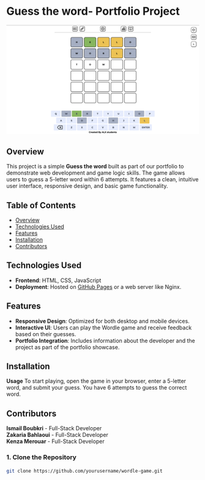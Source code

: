 # Guess the word- Portfolio Project

![Game Screenshot](icons/feautre1-image.png)

## Overview

This project is a simple **Guess the word** built as part of our portfolio to demonstrate web development and game logic skills. The game allows users to guess a 5-letter word within 6 attempts. It features a clean, intuitive user interface, responsive design, and basic game functionality.

## Table of Contents

- [Overview](#overview)
- [Technologies Used](#technologies-used)
- [Features](#features)
- [Installation](#installation)
- [Contributors](#contributors)

## Technologies Used

- **Frontend**: HTML, CSS, JavaScript
- **Deployment**: Hosted on [GitHub Pages](https://smaeel12.github.io/) or a web server like Nginx.

## Features

- **Responsive Design**: Optimized for both desktop and mobile devices.
- **Interactive UI**: Users can play the Wordle game and receive feedback based on their guesses.
- **Portfolio Integration**: Includes information about the developer and the project as part of the portfolio showcase.

## Installation

**Usage**
To start playing, open the game in your browser, enter a 5-letter word, and submit your guess.
You have 6 attempts to guess the correct word.

## Contributors

**Ismail Boubkri** - Full-Stack Developer  
**Zakaria Bahlaoui** - Full-Stack Developer  
**Kenza Merouar** - Full-Stack Developer

### 1. Clone the Repository

```bash
git clone https://github.com/yourusername/wordle-game.git
```
